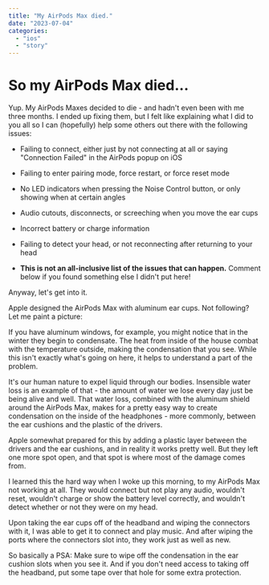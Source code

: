 ```yaml
---
title: "My AirPods Max died."
date: "2023-07-04"
categories: 
  - "ios"
  - "story"
---
```


# So my AirPods Max died...

Yup. My AirPods Maxes decided to die - and hadn't even been with me three months. I ended up fixing them, but I felt like explaining what I did to you all so I can (hopefully) help some others out there with the following issues:

- Failing to connect, either just by not connecting at all or saying "Connection Failed" in the AirPods popup on iOS

- Failing to enter pairing mode, force restart, or force reset mode

- No LED indicators when pressing the Noise Control button, or only showing when at certain angles

- Audio cutouts, disconnects, or screeching when you move the ear cups

- Incorrect battery or charge information

- Failing to detect your head, or not reconnecting after returning to your head

- **This is not an all-inclusive list of the issues that can happen.** Comment below if you found something else I didn't put here!

Anyway, let's get into it.

Apple designed the AirPods Max with aluminum ear cups. Not following? Let me paint a picture:

If you have aluminum windows, for example, you might notice that in the winter they begin to condensate. The heat from inside of the house combat with the temperature outside, making the condensation that you see. While this isn't exactly what's going on here, it helps to understand a part of the problem.

It's our human nature to expel liquid through our bodies. Insensible water loss is an example of that - the amount of water we lose every day just be being alive and well. That water loss, combined with the aluminum shield around the AirPods Max, makes for a pretty easy way to create condensation on the inside of the headphones - more commonly, between the ear cushions and the plastic of the drivers.

Apple somewhat prepared for this by adding a plastic layer between the drivers and the ear cushions, and in reality it works pretty well. But they left one more spot open, and that spot is where most of the damage comes from.

I learned this the hard way when I woke up this morning, to my AirPods Max not working at all. They would connect but not play any audio, wouldn't reset, wouldn't charge or show the battery level correctly, and wouldn't detect whether or not they were on my head.

Upon taking the ear cups off of the headband and wiping the connectors with it, I was able to get it to connect and play music. And after wiping the ports where the connectors slot into, they work just as well as new.

So basically a PSA: Make sure to wipe off the condensation in the ear cushion slots when you see it. And if you don't need access to taking off the headband, put some tape over that hole for some extra protection.
